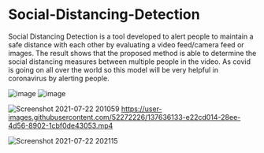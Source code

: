 # Social-Distancing-Detection
Social Distancing Detection is a tool developed to alert people to maintain a safe distance with each other by evaluating a video feed/camera feed or images. The result shows that the proposed method is able to determine the social distancing measures between multiple people in the video.
As covid is going on all over the world so this model will be very helpful in coronavirus by alerting people.

![image](https://user-images.githubusercontent.com/52272226/126654810-bb61cf1e-b758-455c-9cec-749a106ee2f3.png)
![image](https://user-images.githubusercontent.com/52272226/137637403-88f156b8-e6b4-4268-8475-08ce54af511f.png)


![Screenshot 2021-07-22 201059](https://user-images.githubusercontent.com/52272226/126658309-c3f8e8fc-b6b9-42aa-ba39-e2ad78e6fb77.png)
https://user-images.githubusercontent.com/52272226/137636133-e22cd014-28ee-4d56-8902-1cbf0de43053.mp4

![Screenshot 2021-07-22 202115](https://user-images.githubusercontent.com/52272226/126660172-8fbecd1d-aca4-4b55-a150-d783fb43351d.png)

